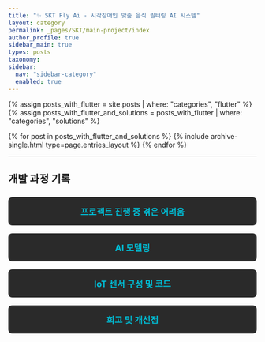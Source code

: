 ```yaml
---
title: "✨ SKT Fly Ai - 시각장애인 맞춤 음식 필터링 AI 시스템"
layout: category
permalink: _pages/SKT/main-project/index
author_profile: true
sidebar_main: true
types: posts
taxonomy:
sidebar:
  nav: "sidebar-category"
  enabled: true
---
```


{% assign posts_with_flutter = site.posts | where: "categories", "flutter" %}
{% assign posts_with_flutter_and_solutions = posts_with_flutter | where: "categories", "solutions" %}

{% for post in posts_with_flutter_and_solutions %}
  {% include archive-single.html type=page.entries_layout %}
{% endfor %}

---

## 개발 과정 기록

<style>
.button-list {
  display: flex;
  flex-direction: column;
  gap: 1rem;
  margin-top: 1.5rem;
}

.button-item {
  display: block;
  background-color: #2a2a2a;
  color: #f5f5f5;
  padding: 1rem;
  border-radius: 8px;
  font-size: 1.1rem;
  font-weight: bold;
  text-decoration: none;
  text-align: center;
  transition: background-color 0.3s ease, transform 0.2s ease;
}

.button-item:hover {
  background-color: #3a3a3a;
  transform: translateY(-2px);
}

.button-item span {
  color: #00bcd4; /* 링크 색상 강조 */
}
</style>

<div class="button-list">
  <a href="/SKT/main-project/difficulties" class="button-item"><span>프로젝트 진행 중 겪은 어려움</span></a>
  <a href="/SKT/main-project/ai-modeling" class="button-item"><span>AI 모델링</span></a>
  <a href="/SKT/main-project/iot-tech" class="button-item"><span>IoT 센서 구성 및 코드</span></a>
  <a href="/SKT/main-project/reflection" class="button-item"><span>회고 및 개선점</span></a>
  

</div>
